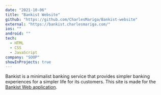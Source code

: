 ```yaml
---
date: "2021-10-06"
title: "Bankist Website"
github: "https://github.com/CharlesMariga/Bankist-website"
external: "https://bankist.charlesmariga.com/"
ios: ""
android: ""
tech:
  - HTML
  - CSS
  - JavaScript
company: "SOOP"
showInProjects: true
---
```


Bankist is a minimalist banking service that provides simpler banking experiences for a simpler life for its customers. This site is made for the [Bankist Web application](https://bankistapp.charlesmariga.com/).

